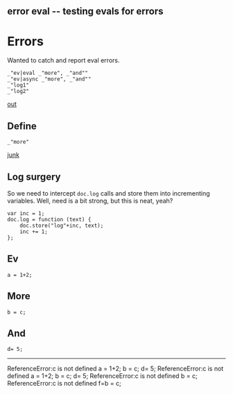 error eval -- testing evals for errors
---
# Errors

Wanted to catch and report eval errors. 

    _"ev|eval _"more", _"and""
    _"ev|async _"more", _"and""
    _"log1"
    _"log2"

[out](# "save:")

## Define

    _"more"

[junk](# "define:")


## Log surgery

So we need to intercept `doc.log` calls and store them into incrementing
variables. Well, need is a bit strong, but this is neat, yeah?

    var inc = 1;
    doc.log = function (text) {
        doc.store("log"+inc, text);
        inc += 1;
    };

[](# "eval:")

## Ev

    a = 1+2;

## More

    b = c;

[](# "eval:")

## And

    d= 5;
---
ReferenceError:c is not defined
a = 1+2;
b = c;
d= 5;
ReferenceError:c is not defined
a = 1+2;
b = c;
d= 5;
ReferenceError:c is not defined
b = c;
ReferenceError:c is not defined
f=b = c;
